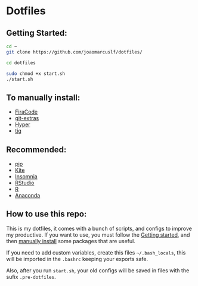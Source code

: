# Dotfiles

## Getting Started:

```sh
cd ~
git clone https://github.com/joaomarcuslf/dotfiles/

cd dotfiles

sudo chmod +x start.sh
./start.sh
```

## To manually install:
- [FiraCode](https://github.com/tonsky/FiraCode/wiki/Installing)
- [git-extras](https://github.com/tj/git-extras/blob/master/Installation.md)
- [Hyper](https://hyper.is/)
- [tig](https://jonas.github.io/tig/INSTALL.html)

## Recommended:
- [pip](https://pip.pypa.io/en/stable/installing/)
- [Kite](https://www.kite.com/install/?utm_medium=editor&utm_source=vscode)
- [Insomnia](https://insomnia.rest/download)
- [RStudio](https://rstudio.com/products/rstudio/download/)
- [R](https://cran.r-project.org/)
- [Anaconda](https://docs.anaconda.com/anaconda/install/)

<!-- Commenting this out, giving Hyper a chance
## Mac only:

- iterm2
- [One Dark](https://github.com/one-dark/iterm-one-dark-theme)
- [brew](https://brew.sh/index_pt-br.html)

## Linux only:

- terminator
- [One Dark](https://github.com/EliverLara/terminator-themes) -->

## How to use this repo:

This is my dotfiles, it comes with a bunch of scripts, and configs to improve my productive. If you want to use, you must follow the [Getting started](#getting-started), and then [manually install](#manually-install) some packages that are useful.

If you need to add custom variables, create this files `~/.bash_locals`, this will be imported in the `.bashrc` keeping your exports safe.

Also, after you run `start.sh`, your old configs will be saved in files with the sufix `.pre-dotfiles`.
